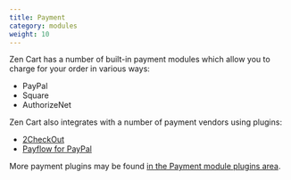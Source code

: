 ```yaml
---
title: Payment
category: modules
weight: 10
---
```


Zen Cart has a number of built-in payment modules which allow you to charge for your order in various ways: 
* PayPal  
* Square 
* AuthorizeNet

Zen Cart also integrates with a number of payment vendors using plugins:
* [2CheckOut](https://www.zen-cart.com/downloads.php?do=file&id=84)
* [Payflow for PayPal](https://www.zen-cart.com/downloads.php?do=file&id=212)

More payment plugins may be found [in the Payment module plugins area](https://www.zen-cart.com/downloads.php?do=cat&id=8).
